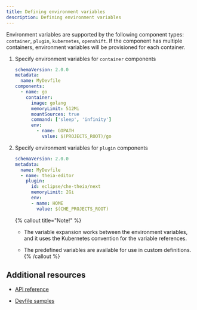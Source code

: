 ```yaml
---
title: Defining environment variables
description: Defining environment variables
---
```


Environment variables are supported by the following component types:
`container`, `plugin`, `kubernetes`, `openshift`. If the component has
multiple containers, environment variables will be provisioned for each
container.

1. Specify environment variables for `container` components

    ```yaml {% title="Specify environment variables for a container components" filename="devfile.yaml" %}
    schemaVersion: 2.0.0
    metadata:
      name: MyDevfile
    components:
      - name: go
        container:
          image: golang
          memoryLimit: 512Mi
          mountSources: true
          command: ['sleep', 'infinity']
          env:
            - name: GOPATH
              value: $(PROJECTS_ROOT)/go
    ```

2. Specify environment variables for `plugin` components

    ```yaml {% title="Specify environment variables for plugin components" filename="devfile.yaml" %}
    schemaVersion: 2.0.0
    metadata:
      name: MyDevfile
      - name: theia-editor
        plugin:
          id: eclipse/che-theia/next
          memoryLimit: 2Gi
          env:
          - name: HOME
            value: $(CHE_PROJECTS_ROOT)
    ```

    {% callout title="Note!" %}
    - The variable expansion works between the environment variables, and
        it uses the Kubernetes convention for the variable references.

    - The predefined variables are available for use in custom
        definitions.
    {% /callout %}

## Additional resources

- [API reference](./devfile-schema)

- [Devfile samples](./devfile-samples)
